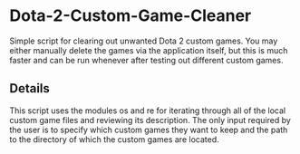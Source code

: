 # Dota-2-Custom-Game-Cleaner
Simple script for clearing out unwanted Dota 2 custom games. You may either manually delete the games via the application itself, but this is much faster and can be run whenever after testing out different custom games.

## Details
This script uses the modules os and re for iterating through all of the local custom game files and reviewing its description. The only input required by the user is to specify which custom games they want to keep and the path to the directory of which the custom games are located. 
